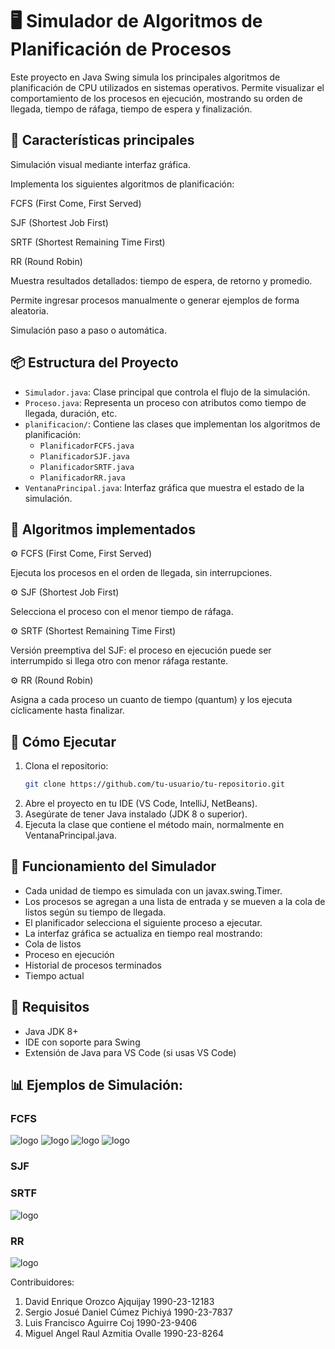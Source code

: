 # 🖥️  Simulador de Algoritmos de Planificación de Procesos

Este proyecto en Java Swing simula los principales algoritmos de planificación de CPU utilizados en sistemas operativos.
Permite visualizar el comportamiento de los procesos en ejecución, mostrando su orden de llegada, tiempo de ráfaga, tiempo de espera y finalización.

## 🚀 Características principales

Simulación visual mediante interfaz gráfica.

Implementa los siguientes algoritmos de planificación:

FCFS (First Come, First Served)

SJF (Shortest Job First)

SRTF (Shortest Remaining Time First)

RR (Round Robin)

Muestra resultados detallados: tiempo de espera, de retorno y promedio.

Permite ingresar procesos manualmente o generar ejemplos de forma aleatoria.

Simulación paso a paso o automática.

## 📦 Estructura del Proyecto

- `Simulador.java`: Clase principal que controla el flujo de la simulación.
- `Proceso.java`: Representa un proceso con atributos como tiempo de llegada, duración, etc.
- `planificacion/`: Contiene las clases que implementan los algoritmos de planificación:
  - `PlanificadorFCFS.java`
  - `PlanificadorSJF.java`
  - `PlanificadorSRTF.java`
  - `PlanificadorRR.java`
- `VentanaPrincipal.java`: Interfaz gráfica que muestra el estado de la simulación.

## 🧩 Algoritmos implementados
⚙️ FCFS (First Come, First Served)

Ejecuta los procesos en el orden de llegada, sin interrupciones.

⚙️ SJF (Shortest Job First)

Selecciona el proceso con el menor tiempo de ráfaga.

⚙️ SRTF (Shortest Remaining Time First)

Versión preemptiva del SJF: el proceso en ejecución puede ser interrumpido si llega otro con menor ráfaga restante.

⚙️ RR (Round Robin)

Asigna a cada proceso un cuanto de tiempo (quantum) y los ejecuta cíclicamente hasta finalizar.

## 🚀 Cómo Ejecutar

1. Clona el repositorio:
   ```bash
   git clone https://github.com/tu-usuario/tu-repositorio.git
2. Abre el proyecto en tu IDE (VS Code, IntelliJ, NetBeans).
3. Asegúrate de tener Java instalado (JDK 8 o superior).
4. Ejecuta la clase que contiene el método main, normalmente en VentanaPrincipal.java.
   
## 🧠 Funcionamiento del Simulador
- Cada unidad de tiempo es simulada con un javax.swing.Timer.
- Los procesos se agregan a una lista de entrada y se mueven a la cola de listos según su tiempo de llegada.
- El planificador selecciona el siguiente proceso a ejecutar.
- La interfaz gráfica se actualiza en tiempo real mostrando:
- Cola de listos
- Proceso en ejecución
- Historial de procesos terminados
- Tiempo actual

## 📌 Requisitos
- Java JDK 8+
- IDE con soporte para Swing
- Extensión de Java para VS Code (si usas VS Code)

## 📊 Ejemplos de Simulación:
  ### FCFS
  ![logo](https://github.com/DavidOro07/simulador_proceso/blob/9d9ea328fbcd3dfc9ca3514dddec2b4b87307008/fotos/FCFS0.jpeg)
  ![logo](https://github.com/DavidOro07/simulador_proceso/blob/9d9ea328fbcd3dfc9ca3514dddec2b4b87307008/fotos/FCFS.jpeg)
  ![logo](https://github.com/DavidOro07/simulador_proceso/blob/9d9ea328fbcd3dfc9ca3514dddec2b4b87307008/fotos/FCFS2.jpeg)
  ![logo](https://github.com/DavidOro07/simulador_proceso/blob/9d9ea328fbcd3dfc9ca3514dddec2b4b87307008/fotos/FCFS3.jpeg)

  ### SJF
  

  ### SRTF
  ![logo](https://github.com/DavidOro07/simulador_proceso/blob/8fa34c7f0c3e492427b7013c6abe6faee071da3b/fotos/SRTF.jpeg)

  ### RR
  ![logo](https://github.com/DavidOro07/simulador_proceso/blob/8fa34c7f0c3e492427b7013c6abe6faee071da3b/fotos/RR.jpeg)
  
Contribuidores:
1. David Enrique Orozco Ajquijay     1990-23-12183
2. Sergio Josué Daniel Cúmez Pichiyá 1990-23-7837
3. Luis Francisco Aguirre Coj        1990-23-9406
4. Miguel Angel Raul Azmitia Ovalle  1990-23-8264
